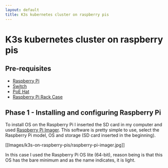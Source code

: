 ```yaml
---
layout: default
title: K3s kubernetes cluster on raspberry pis
---
```


# K3s kubernetes cluster on raspberry pis

## Pre-requisites

- [Raspberry Pi](https://www.amazon.de/-/en/dp/B07WHWR4LH?ref_=ppx_hzsearch_conn_dt_b_fed_asin_title_1)
- [Switch](https://www.amazon.de/-/en/dp/B08LZJ2H9S?ref=ppx_yo2ov_dt_b_fed_asin_title&th=1)
- [PoE Hat](https://www.amazon.de/-/en/dp/B091YZ2QSM?ref=ppx_yo2ov_dt_b_fed_asin_title&th=1)
- [Raspberry Pi Rack Case](https://www.amazon.de/-/en/dp/B085ZZV66P?ref=ppx_yo2ov_dt_b_fed_asin_title&th=1)

## Phase 1 - Installing and configuring Raspberry Pi

To install OS on the Raspberry Pi I inserted the SD card in my computer and used [Raspberry Pi Imager](https://www.raspberrypi.com/software/). This software is pretty simple to use, select the Raspberry Pi model, OS and storage (SD card inserted in the beginning).

[[Images/k3s-on-raspberry-pis/raspberry-pi-imager.jpg]]

In this case I used the Raspberry Pi OS lite (64-bit), reason being is that this OS has the bare minimum and as the name indicates, it is light.